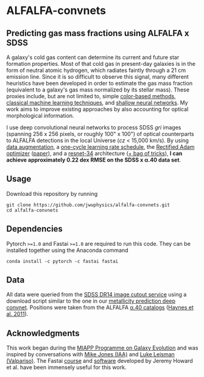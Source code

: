 # ALFALFA-convnets

## Predicting gas mass fractions using ALFALFA x SDSS

A galaxy's cold gas content can determine its current and future star formation properties. Most of that cold gas in present-day galaxies is in the form of neutral atomic hydrogen, which radiates faintly through a 21 cm emission line. Since it is so difficult to observe this signal, many different heuristics have been developed in order to estimate the gas mass fraction (equivalent to a galaxy's gas mass normalized by its stellar mass). These proxies include, but are not limited to, simple [color-based methods](https://ui.adsabs.harvard.edu/abs/2004ApJ...611L..89K/abstract), [classical machine learning techniques](https://ui.adsabs.harvard.edu/abs/2018MNRAS.479.4509R/abstract), and [shallow neural networks](https://ui.adsabs.harvard.edu/abs/2017MNRAS.464.3796T/abstract). My work aims to improve existing approaches by also accounting for optical morphological information.

I use deep convolutional neural networks to process SDSS *gri* images (spanning 256 x 256 pixels, or roughly 100" x 100") of optical counterparts to ALFALFA detections in the local Universe (*cz* < 15,000 km/s). By using [data augmentation](https://ui.adsabs.harvard.edu/abs/2015MNRAS.450.1441D/abstract), a [one-cycle learning rate schedule](https://arxiv.org/abs/1803.09820), the [Rectified Adam optimizer](https://github.com/LiyuanLucasLiu/RAdam) ([paper](https://arxiv.org/abs/1908.03265)), and a [resnet-34](https://arxiv.org/abs/1512.03385) architecture ([+ bag of tricks](https://arxiv.org/abs/1812.01187)), **I can achieve approximately 0.22 dex RMSE on the SDSS x α.40 data set**.

## Usage

Download this repository by running
```
git clone https://github.com/jwuphysics/alfalfa-convnets.git
cd alfalfa-convnets
```

## Dependencies

Pytorch `>=1.0` and Fastai `>=1.0` are required to run this code. They can be installed together using the Anaconda command

```
conda install -c pytorch -c fastai fastai
```

## Data

All data were queried from the [SDSS DR14 image cutout service](http://skyserver.sdss.org/dr14/en/help/docs/api.aspx#imgcutout) using a download script similar to the one in our [metallicity prediction deep convnet](https://github.com/jwuphysics/galaxy-cnns). Positions were taken from the ALFALFA [α.40 catalogs](http://egg.astro.cornell.edu/alfalfa/data/) ([Haynes et al. 2011](https://ui.adsabs.harvard.edu/abs/2011AJ....142..170H/abstract)).

## Acknowledgments

This work began during the [MIAPP Programme on Galaxy Evolution](http://www.munich-iapp.de/programmes-topical-workshops/2019/galaxy-evolution/daily-schedule/) and was inspired by conversations with [Mike Jones (IAA)](http://amiga.iaa.es/p/321-Michael-G-Jones.htm) and [Luke Leisman (Valpariso)](https://www.valpo.edu/physics-astronomy/about/faculty-and-staff/lukas-leisman/). The Fastai [course](https://course.fast.ai/) and [software](https://github.com/fastai/fastai) developed by Jeremy Howard et al. have been immensely useful for this work.